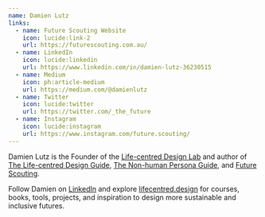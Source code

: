 ```yaml
---
name: Damien Lutz
links:
  - name: Future Scouting Website
    icon: lucide:link-2
    url: https://futurescouting.com.au/
  - name: LinkedIn
    icon: lucide:linkedin
    url: https://www.linkedin.com/in/damien-lutz-36230515
  - name: Medium
    icon: ph:article-medium
    url: https://medium.com/@damienlutz
  - name: Twitter
    icon: lucide:twitter
    url: https://twitter.com/_the_future
  - name: Instagram
    icon: lucide:instagram
    url: https://www.instagram.com/future.scouting/
---
```


Damien Lutz is the Founder of the [Life-centred Design Lab](https://lifecentred.design/) and author of [The Life-centred Design Guide](https://lifecentred.design/the-life-centred-design-guide/), [The Non-human Persona Guide](https://lifecentred.design/non-human-personas/the-non-human-persona-guide/), and [Future Scouting](https://futurescouting.com.au/).

Follow Damien on [LinkedIn](https://www.linkedin.com/in/damien-lutz-36230515) and explore [lifecentred.design](https://lifecentred.design/) for courses, books, tools, projects, and inspiration to design more sustainable and inclusive futures.
